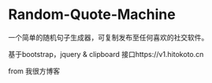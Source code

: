 # Random-Quote-Machine
一个简单的随机句子生成器，可复制发布至任何喜欢的社交软件。

基于bootstrap，jquery & clipboard
接口https://v1.hitokoto.cn

from <a herf="http://www.wohenfang.com" target="_blank">我很方博客</a>
